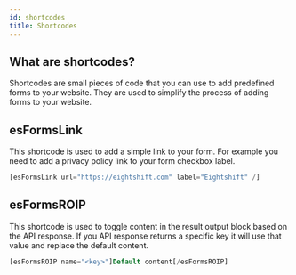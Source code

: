 ```yaml
---
id: shortcodes
title: Shortcodes
---
```


## What are shortcodes?

Shortcodes are small pieces of code that you can use to add predefined forms to your website. They are used to simplify the process of adding forms to your website.

## esFormsLink

This shortcode is used to add a simple link to your form. For example you need to add a privacy policy link to your form checkbox label.

```php
[esFormsLink url="https://eightshift.com" label="Eightshift" /]
```

## esFormsROIP

This shortcode is used to toggle content in the result output block based on the API response. If you API response returns a specific key it will use that value and replace the default content.

```php
[esFormsROIP name="<key>"]Default content[/esFormsROIP]
```
